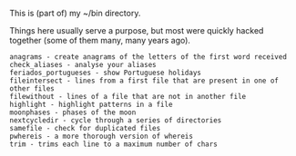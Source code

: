 This is (part of) my ~/bin directory.

Things here usually serve a purpose, but most were quickly hacked together (some of them many, many years ago).

	anagrams - create anagrams of the letters of the first word received
	check_aliases - analyse your aliases
	feriados_portugueses - show Portuguese holidays
	fileintersect - lines from a first file that are present in one of other files
	filewithout - lines of a file that are not in another file
	highlight - highlight patterns in a file
	moonphases - phases of the moon
	nextcycledir - cycle through a series of directories
	samefile - check for duplicated files
	pwhereis - a more thorough version of whereis
	trim - trims each line to a maximum number of chars
